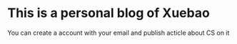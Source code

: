 # This is a personal blog of Xuebao
You can create a account with your email and publish acticle about CS on it
